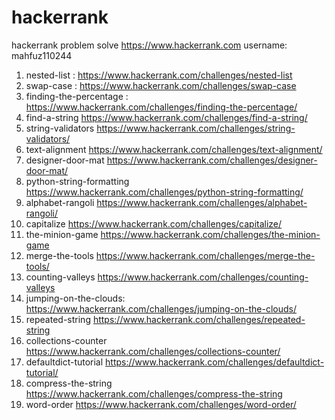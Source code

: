 # hackerrank
hackerrank problem solve
https://www.hackerrank.com
username: mahfuz110244
 1. nested-list : https://www.hackerrank.com/challenges/nested-list
 2. swap-case : https://www.hackerrank.com/challenges/swap-case
 3. finding-the-percentage : https://www.hackerrank.com/challenges/finding-the-percentage/
 4. find-a-string https://www.hackerrank.com/challenges/find-a-string/
 5. string-validators https://www.hackerrank.com/challenges/string-validators/
 6. text-alignment https://www.hackerrank.com/challenges/text-alignment/
 7. designer-door-mat https://www.hackerrank.com/challenges/designer-door-mat/
 8. python-string-formatting https://www.hackerrank.com/challenges/python-string-formatting/
 9. alphabet-rangoli https://www.hackerrank.com/challenges/alphabet-rangoli/
 10. capitalize https://www.hackerrank.com/challenges/capitalize/
 11. the-minion-game https://www.hackerrank.com/challenges/the-minion-game
 12. merge-the-tools https://www.hackerrank.com/challenges/merge-the-tools/
 13. counting-valleys https://www.hackerrank.com/challenges/counting-valleys
 14. jumping-on-the-clouds: https://www.hackerrank.com/challenges/jumping-on-the-clouds/
 15. repeated-string https://www.hackerrank.com/challenges/repeated-string
 16. collections-counter https://www.hackerrank.com/challenges/collections-counter/
 17. defaultdict-tutorial https://www.hackerrank.com/challenges/defaultdict-tutorial/
 18. compress-the-string https://www.hackerrank.com/challenges/compress-the-string
 19. word-order https://www.hackerrank.com/challenges/word-order/